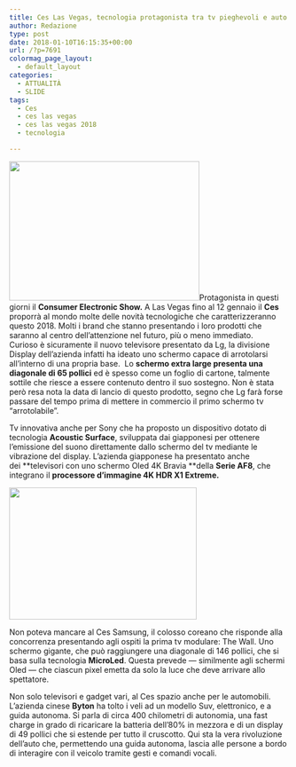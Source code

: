 ```yaml
---
title: Ces Las Vegas, tecnologia protagonista tra tv pieghevoli e auto autonome
author: Redazione
type: post
date: 2018-01-10T16:15:35+00:00
url: /?p=7691
colormag_page_layout:
  - default_layout
categories:
  - ATTUALITÀ
  - SLIDE
tags:
  - Ces
  - ces las vegas
  - ces las vegas 2018
  - tecnologia

---
```

<img decoding="async" loading="lazy" class="alignnone wp-image-7693 alignleft" src="https://progressonline.it/wp-content/uploads/2018/01/the-wall-samsung-300x205.jpg" alt="" width="343" height="251" />Protagonista in questi giorni il **Consumer Electronic Show.** A Las Vegas fino al 12 gennaio il **Ces** proporrà al mondo molte delle novità tecnologiche che caratterizzeranno questo 2018. Molti i brand che stanno presentando i loro prodotti che saranno al centro dell&#8217;attenzione nel futuro, più o meno immediato.  
Curioso è sicuramente il nuovo televisore presentato da Lg, la divisione Display dell&#8217;azienda infatti ha ideato uno schermo capace di arrotolarsi all&#8217;interno di una propria base.  Lo **schermo extra large presenta una diagonale di 65 pollici** ed è spesso come un foglio di cartone, talmente sottile che riesce a essere contenuto dentro il suo sostegno. Non è stata però resa nota la data di lancio di questo prodotto, segno che Lg farà forse passare del tempo prima di mettere in commercio il primo schermo tv &#8220;arrotolabile&#8221;.

Tv innovativa anche per Sony che ha proposto un dispositivo dotato di tecnologia **Acoustic Surface**, sviluppata dai giapponesi per ottenere l’emissione del suono direttamente dallo schermo del tv mediante le vibrazione del display. L&#8217;azienda giapponese ha presentato anche dei **televisori con uno schermo Oled 4K Bravia **della **Serie AF8**, che integrano il **processore d’immagine 4K HDR X1 Extreme.**

<img decoding="async" loading="lazy" class="wp-image-7692 alignright" src="https://progressonline.it/wp-content/uploads/2018/01/byton-300x200.jpg" alt="" width="338" height="238" /> 

Non poteva mancare al Ces Samsung, il colosso coreano che risponde alla concorrenza presentando agli ospiti la prima tv modulare: The Wall. Uno schermo gigante, che può raggiungere una diagonale di 146 pollici, che si basa sulla tecnologia **MicroLed**. Questa prevede — similmente agli schermi Oled — che ciascun pixel emetta da solo la luce che deve arrivare allo spettatore.

Non solo televisori e gadget vari, al Ces spazio anche per le automobili. L&#8217;azienda cinese **Byton** ha tolto i veli ad un modello Suv, elettronico, e a guida autonoma. Si parla di circa 400 chilometri di autonomia, una fast charge in grado di ricaricare la batteria dell&#8217;80% in mezzora e di un display di 49 pollici che si estende per tutto il cruscotto. Qui sta la vera rivoluzione dell&#8217;auto che, permettendo una guida autonoma, lascia alle persone a bordo di interagire con il veicolo tramite gesti e comandi vocali.